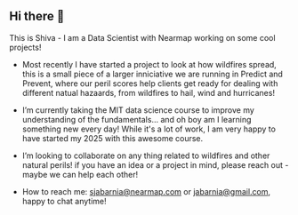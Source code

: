 ## Hi there 👋

This is Shiva - I am a Data Scientist with Nearmap working on some cool projects!
- Most recently I have started a project to look at how wildfires spread, this is a small piece of a larger inniciative we are running in Predict and Prevent, where our peril scores help clients get ready for dealing with different natual hazaards, from wildfires to hail, wind and hurricanes!

- I’m currently taking the MIT data science course to improve my understanding of the fundamentals... and oh boy am I learning something new every day! While it's a lot of work, I am very happy to have started my 2025 with this awesome course. 
- I’m looking to collaborate on any thing related to wildfires and other natural perils! if you have an idea or a project in mind, please reach out - maybe we can help each other!
- How to reach me: sjabarnia@nearmap.com or jabarnia@gmail.com, happy to chat anytime!
